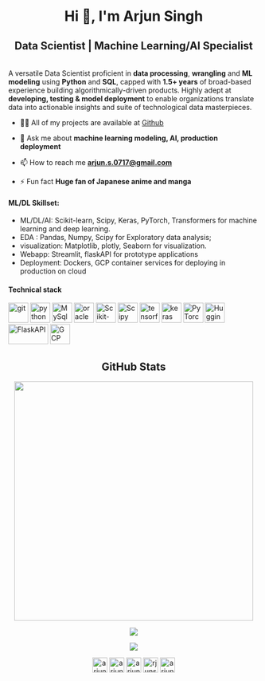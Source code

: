 <h1 align="center">Hi 👋, I'm Arjun Singh </h1>
<h2 align="center"> Data Scientist | Machine Learning/AI Specialist </h2>

<br>A versatile Data Scientist proficient in **data processing**, **wrangling** and **ML modeling** using **Python** and **SQL**, capped with **1.5+ years** of broad-based experience building algorithmically-driven products. Highly adept at **developing, testing & model deployment** to enable organizations translate data into actionable insights and suite of technological data masterpieces.


- 👨‍💻 All of my projects are available at [Github](https://github.com/arjunsingh88?tab=repositories)

- 💬 Ask me about **machine learning modeling, AI, production deployment**

- 📫 How to reach me **arjun.s.0717@gmail.com**

- ⚡ Fun fact **Huge fan of Japanese anime and manga**

#### ML/DL Skillset:
* ML/DL/AI: Scikit-learn, Scipy, Keras, PyTorch, Transformers for machine learning and deep learning.
* EDA : Pandas, Numpy, Scipy for Exploratory data analysis; 
* visualization: Matplotlib, plotly, Seaborn for visualization.
* Webapp: Streamlit, flaskAPI for prototype applications
* Deployment: Dockers, GCP container services for deploying in production on cloud


#### Technical stack
<p align="left">                                                                                                          
<img src="https://www.vectorlogo.zone/logos/git-scm/git-scm-icon.svg" alt="git" width="40" height="40"/> 
<img src="https://www.vectorlogo.zone/logos/python/python-icon.svg" alt="python" width="40" height="40"/>                                                                                                                         
<img src="https://www.vectorlogo.zone/logos/mysql/mysql-official.svg" alt="MySql" width="40" height="40"/> 
<img src="https://www.vectorlogo.zone/logos/oracle/oracle-icon.svg" alt="oracle" width="40" height="40"/>
<img src="https://upload.wikimedia.org/wikipedia/commons/0/05/Scikit_learn_logo_small.svg" alt="Scikit-learn" width="40" height="40"/> 
<img src="https://raw.githubusercontent.com/valohai/ml-logos/5127528b5baadb77a6ea4b999a47b4e86bf0f98b/scipy.svg" alt="Scipy" width="40" height="40"/>
<img src="https://www.vectorlogo.zone/logos/tensorflow/tensorflow-icon.svg" alt="tensorflow" width="40" height="40"/> 
<img src="https://upload.wikimedia.org/wikipedia/commons/a/ae/Keras_logo.svg" alt="keras" width="40" height="40"/>
<img src="https://www.vectorlogo.zone/logos/pytorch/pytorch-icon.svg" alt="PyTorch" width="40" height="40"/> 
<img src="https://editor.analyticsvidhya.com/uploads/6350167a2c0590affeba7880ebeb46a115d863972d8ba.png" alt="Huggingface Transformers" width="40" height="40"/> 
<img src="https://www.vectorlogo.zone/logos/pocoo_flask/pocoo_flask-official.svg" alt="FlaskAPI" width="80" height="40"/> 
<img src="https://www.vectorlogo.zone/logos/google_cloud/google_cloud-icon.svg" alt="GCP" width="40" height="40"/> 
</p>
<h2 align="center">GitHub Stats</h2>
<p align="center">
  <a href="https://github.com/arjunsingh88">
    <img src="https://github-profile-summary-cards.vercel.app/api/cards/profile-details?username=arjunsingh88&theme=solarized_dark" width="480">
  </a>
</p>

<p align="center">
  <a href="https://github.com/arjunsingh88">
    <img src="https://github-readme-stats.vercel.app/api?username=arjunsingh88&show_icons=true&include_all_commits=true&count_private=true&theme=vision-friendly-dark">
  </a>
</p>

<p align="center">
  <a href="https://github.com/arjunsingh88">
    <img src="https://komarev.com/ghpvc/?username=arjunsingh88&style=plastic&color=brightgreen&logo=GitHub">
  </a>
</p>

<p align="center">
<a href="https://github.com/arjunsingh88" target="blank"><img align="center" src="https://www.vectorlogo.zone/logos/github/github-icon.svg" alt="arjunsingh88" height="30" width="30" /></a>
<a href="https://linkedin.com/in/arjunsinghk" target="blank"><img align="center" src="https://www.vectorlogo.zone/logos/linkedin/linkedin-icon.svg" alt="arjunsinghk" height="30" width="30" /></a>
<a href="https://kaggle.com/arjunsingh88" target="blank"><img align="center" src="https://www.vectorlogo.zone/logos/kaggle/kaggle-icon.svg" alt="arjunsingh88" height="30" width="30" /></a>
<a href="https://fb.com/rjunsingh88" target="blank"><img align="center" src="https://www.vectorlogo.zone/logos/facebook/facebook-official.svg" alt="rjunsingh88" height="30" width="30" /></a>
<a href="https://instagram.com/arjunsingh_7979" target="blank"><img align="center" src="https://www.vectorlogo.zone/logos/instagram/instagram-icon.svg" alt="arjunsingh_7979" height="30" width="30" /></a>
</p>
